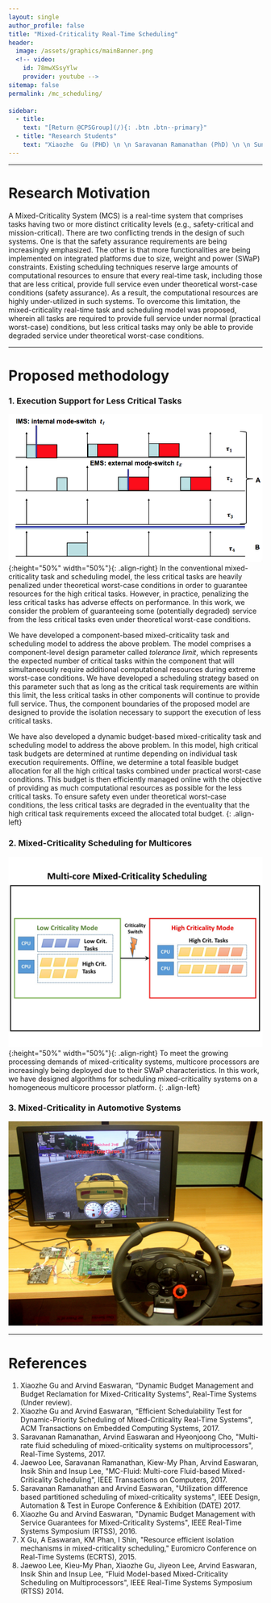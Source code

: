 ```yaml
---
layout: single
author_profile: false
title: "Mixed-Criticality Real-Time Scheduling"
header:
  image: /assets/graphics/mainBanner.png
  <!-- video:
    id: 78mwXSsyYlw
    provider: youtube -->
sitemap: false
permalink: /mc_scheduling/

sidebar:
  - title:
    text: "[Return @CPSGroup](/){: .btn .btn--primary}"
  - title: "Research Students"
    text: "Xiaozhe  Gu (PHD) \n \n Saravanan Ramanathan (PhD) \n \n Sundar Vijayakumar (PhD)"
---
```


******

# Research Motivation

A Mixed-Criticality System (MCS) is a real-time system that comprises tasks having two or more distinct criticality levels (e.g., safety-critical and mission-critical). There are two conflicting trends in the design of such systems. One is that the safety assurance requirements are being increasingly emphasized. The other is that more functionalities are being implemented on integrated platforms due to size, weight and power (SWaP) constraints. Existing scheduling techniques reserve large amounts of computational resources to ensure that every real-time task, including those that are less critical, provide full service even under theoretical worst-case conditions (safety assurance). As a result, the computational resources are highly under-utilized in such systems. To overcome this limitation, the mixed-criticality real-time task and scheduling model was proposed, wherein all tasks are required to provide full service under normal (practical worst-case) conditions, but less critical tasks may only be able to provide degraded service under theoretical worst-case conditions.

****** 

# Proposed methodology

### 1. Execution Support for Less Critical Tasks

![image-left](/_pages/assets/mc_scheduling/images/IMS.png){:height="50%" width="50%"}{: .align-right}
In the conventional mixed-criticality task and scheduling model, the less critical tasks are heavily penalized under theoretical worst-case conditions in order to guarantee resources for the high critical tasks. However, in practice, penalizing the less critical tasks has adverse effects on performance. In this work, we consider the problem of guaranteeing some (potentially degraded) service from the less critical tasks even under theoretical worst-case conditions.

We have developed a component-based mixed-criticality task and scheduling model to address the above problem. The model comprises a component-level design parameter called _tolerance limit_, which represents the expected number of critical tasks within the component that will simultaneously require additional computational resources during extreme worst-case conditions. We have developed a scheduling strategy based on this parameter such that as long as the critical task requirements are within this limit, the less critical tasks in other components will continue to provide full service. Thus, the component boundaries of the proposed model are designed to provide the isolation necessary to support the execution of less critical tasks.

We have also developed a dynamic budget-based mixed-criticality task and scheduling model to address the above problem. In this model, high critical task budgets are determined at runtime depending on individual task execution requirements. Offline, we determine a total feasible budget allocation for all the high critical tasks combined under practical worst-case conditions. This budget is then efficiently managed online with the objective of providing as much computational resources as possible for the less critical tasks. To ensure safety even under theoretical worst-case conditions, the less critical tasks are degraded in the eventuality that the high critical task requirements exceed the allocated total budget. 
{: .align-left}

### 2. Mixed-Criticality Scheduling for Multicores

![image-left](/_pages/assets/mc_scheduling/images/multicore_mc.jpg){:height="50%" width="50%"}{: .align-right}
To meet the growing processing demands of mixed-criticality systems, multicore processors are increasingly being deployed due to their SWaP characteristics. In this work, we have designed algorithms for scheduling mixed-criticality systems on a homogeneous multicore processor platform.
{: .align-left}

### 3. Mixed-Criticality in Automotive Systems

![image-left](/_pages/assets/mc_scheduling/images/torcs_simulator.JPG)
******

# References
<ol>
<li>  Xiaozhe Gu and Arvind Easwaran, “Dynamic Budget Management and Budget Reclamation for Mixed-Criticality Systems", Real-Time Systems (Under review).</li>
<li> Xiaozhe Gu and Arvind Easwaran, “Efficient Schedulability Test for Dynamic-Priority Scheduling of Mixed-Criticality Real-Time Systems", ACM Transactions on Embedded Computing Systems, 2017.</li>
<li> Saravanan Ramanathan, Arvind Easwaran and Hyeonjoong Cho, "Multi-rate fluid scheduling of mixed-criticality systems on multiprocessors", Real-Time Systems, 2017.</li>
<li> Jaewoo Lee, Saravanan Ramanathan, Kiew-My Phan, Arvind Easwaran, Insik Shin and Insup Lee, "MC-Fluid: Multi-core Fluid-based Mixed-Criticality Scheduling", IEEE Transactions on Computers, 2017.</li>
<li> Saravanan Ramanathan and Arvind Easwaran, "Utilization difference based partitioned scheduling of mixed-criticality systems", IEEE Design, Automation & Test in Europe Conference & Exhibition (DATE) 2017.</li>
<li> Xiaozhe Gu and Arvind Easwaran, "Dynamic Budget Management with Service Guarantees for Mixed-Criticality Systems", IEEE Real-Time Systems Symposium (RTSS), 2016.</li>
<li>X Gu, A Easwaran, KM Phan, I Shin, "Resource efficient isolation mechanisms in mixed-criticality scheduling," Euromicro Conference on Real-Time Systems (ECRTS), 2015.</li>
<li> Jaewoo Lee, Kieu-My Phan, Xiaozhe Gu, Jiyeon Lee, Arvind Easwaran, Insik Shin and Insup Lee, “Fluid Model-based Mixed-Criticality Scheduling on Multiprocessors", IEEE Real-Time Systems Symposium (RTSS) 2014.</li>
</ol>
